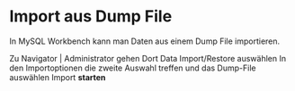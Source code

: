 # Import aus Dump File

In MySQL Workbench kann man Daten aus einem Dump File importieren.

<procedure title="Import von Daten" id="export_von_daten">
    <step>
        Zu <ui-path>Navigator | Administrator</ui-path> gehen
    </step>
    <step>
        Dort <ui-path>Data Import/Restore</ui-path> auswählen
    </step>
    <step>
        In den <ui-path>Importoptionen</ui-path> die zweite Auswahl treffen und das Dump-File auswählen
    </step>
    <step>
        Import <b>starten</b>
    </step>
</procedure>
